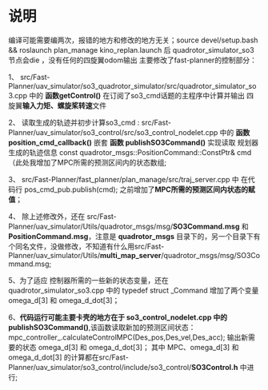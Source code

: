 # 说明
编译可能需要编两次，报错的地方和修改的地方无关；source devel/setup.bash && roslaunch plan_manage kino_replan.launch 后 quadrotor_simulator_so3 节点会die ，没有任何的四旋翼odom输出
主要修改了fast-planner的控制部分：

1、 src/Fast-Planner/uav_simulator/so3_quadrotor_simulator/src/quadrotor_simulator_so3.cpp 中的 **函数getControl()** 在订阅了so3_cmd话题的主程序中计算并输出 四旋翼**输入力矩、螺旋桨转速**文件  

2、 读取生成的轨迹并初步计算so3_cmd : src/Fast-Planner/uav_simulator/so3_control/src/so3_control_nodelet.cpp 中的 **函数position_cmd_callback()** 嵌套 **函数 publishSO3Command()** 实现读取 规划器生成的轨迹信息 const quadrotor_msgs::PositionCommand::ConstPtr& cmd （此处我增加了MPC所需的预测区间内的状态数组;

3、 src/Fast-Planner/fast_planner/plan_manage/src/traj_server.cpp 中 在代码行 pos_cmd_pub.publish(cmd); 之前增加了**MPC所需的预测区间内状态的赋值**；

4、 除上述修改外，还在  src/Fast-Planner/uav_simulator/Utils/quadrotor_msgs/msg/**SO3Command.msg** 和 **PositionCommand.msg**，注意是 **quadrotor_msgs** 目录下的，另一个目录下有个同名文件，没做修改，不知道有什么用src/Fast-Planner/uav_simulator/Utils/**multi_map_server**/quadrotor_msgs/msg/SO3Command.msg;

5、为了适应 控制器所需的一些新的状态变量，还在quadrotor_simulator_so3.cpp 中的 typedef struct _Command 增加了两个变量  omega_d[3] 和 omega_d_dot[3]；

6、**代码运行可能主要卡壳的地方在于 so3_control_nodelet.cpp 中的 publishSO3Command()**,该函数读取新加的预测区间状态：mpc_controller_.calculateControlMPC(Des_pos,Des_vel,Des_acc); 输出新需要的状态 omega_d[3] 和 omega_d_dot[3]；
其中 MPC、omega_d[3] 和 omega_d_dot[3] 的计算都在src/Fast-Planner/uav_simulator/so3_control/include/so3_control/**SO3Control.h** 中进行;
